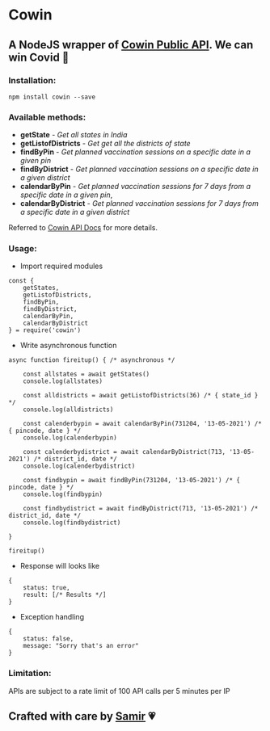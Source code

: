 # Cowin

## A NodeJS wrapper of [Cowin Public API](https://apisetu.gov.in/public/marketplace/api/cowin/cowin-public-v2#/). We can win Covid 🤝

### Installation:

```
npm install cowin --save
```

### Available methods:

- **getState** - _Get all states in India_
- **getListofDistricts** - _Get get all the districts of state_
- **findByPin** - _Get planned vaccination sessions on a specific date in a given pin_
- **findByDistrict** - _Get planned vaccination sessions on a specific date in a given district_
- **calendarByPin** - _Get planned vaccination sessions for 7 days from a specific date in a given pin_,
- **calendarByDistrict** - _Get planned vaccination sessions for 7 days from a specific date in a given district_

Referred to [Cowin API Docs](https://apisetu.gov.in/public/marketplace/api/cowin/cowin-public-v2#/) for more details.

### Usage:

- Import required modules

```
const {
    getStates,
    getListofDistricts,
    findByPin,
    findByDistrict,
    calendarByPin,
    calendarByDistrict
} = require('cowin')
```

- Write asynchronous function

```
async function fireitup() { /* asynchronous */

    const allstates = await getStates()
    console.log(allstates)

    const alldistricts = await getListofDistricts(36) /* { state_id } */
    console.log(alldistricts)

    const calenderbypin = await calendarByPin(731204, '13-05-2021') /* { pincode, date } */
    console.log(calenderbypin)

    const calenderbydistrict = await calendarByDistrict(713, '13-05-2021') /* district_id, date */
    console.log(calenderbydistrict)

    const findbypin = await findByPin(731204, '13-05-2021') /* { pincode, date } */
    console.log(findbypin)

    const findbydistrict = await findByDistrict(713, '13-05-2021') /* district_id, date */
    console.log(findbydistrict)

}

fireitup()
```

- Response will looks like

```
{
    status: true,
    result: [/* Results */]
}
```

- Exception handling

```
{
    status: false,
    message: "Sorry that's an error"
}
```

### Limitation:

APIs are subject to a rate limit of 100 API calls per 5 minutes per IP

## Crafted with care by [Samir](https://github.com/SamirJanaOfficial) 💗
